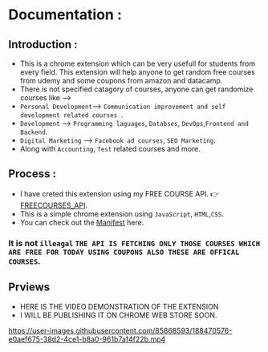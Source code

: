 # Documentation :

## Introduction :

- This is a chrome extension which can be very usefull for students from every field. This extension will help anyone to get random free courses from udemy and some coupons from amazon and datacamp. 
- There is not specified catagory of courses, anyone can get randomize courses like -->
-  `Personal Development`-->  `Communication improvement and self development related courses `. 
-  `Development` --> `Programming laguages`, `Databses`, `DevOps`,`Frontend and Backend`. 
-  `Digital Marketing` --> `Facebook ad courses`, `SEO Marketing`.
-  Along with `Accounting`, `Test` related courses and more. 

## Process :

- I have creted this extension using my FREE COURSE API. 👉[FREECOURSES_API](https://github.com/TuhinBar/freecourses_API).
- This is a simple chrome extension using `JavaScript`, `HTML`,`CSS`.
- You can check out the [Manifest](https://github.com/TuhinBar/Chrome_Extension__CourseAPI/blob/main/manifest.json) here.

### It is not `illeagal` `THE API IS FETCHING ONLY THOSE COURSES WHICH ARE FREE FOR TODAY USING COUPONS ALSO THESE ARE OFFICAL COURSES`.

## Prviews

 - HERE IS THE VIDEO  DEMONSTRATION OF THE EXTENSION
 - I WILL BE PUBLISHING IT ON CHROME WEB STORE SOON.


https://user-images.githubusercontent.com/85868593/188470576-e0aef675-38d2-4ce1-b8a0-961b7a14f22b.mp4

